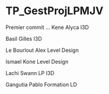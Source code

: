 # TP_GestProjLPMJV
Premier commit ...
Kene Alyca I3D

Basil Gilles I3D

Le Bourlout Alex Level Design



Ismael Kone Level Design



Lachi Swann LP I3D


Gangutia Pablo Formation LD








